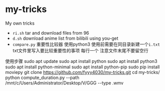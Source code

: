 # my-tricks
My own tricks

* ```ri.sh``` tar and download files from 96
* ```d.sh``` download anime list from bilibili using you-get
* ```compare.py``` 重要性比较器 使用python3 使用前需要在同目录新建一个```i.txt``` txt文件里写入要比较重要性的事项 每行一个 注意文件末尾不要留空行


使用步骤
sudo apt update
sudo apt install python
sudo apt install python3
sudo apt install python-minimal
sudo apt install python-pip
sudo pip install moviepy
git clone https://github.com/fyyy4030/my-tricks.git
cd my-tricks/
python compute_duration.py --path /mnt/c/Users/Administrator/Desktop/V/GGG --type .wmv

